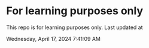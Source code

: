 # For learning purposes only
This repo is for learning purposes only.
Last updated at

Wednesday, April 17, 2024 7:41:09 AM

